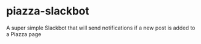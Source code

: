 # piazza-slackbot
A super simple Slackbot that will send notifications if a new post is added to a Piazza page
